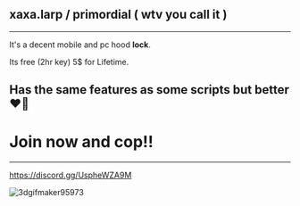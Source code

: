 ## xaxa.larp / primordial ( wtv you call it )
-------------------------
It's a decent mobile and pc hood **lock**.

Its free (2hr key) 5$ for Lifetime.

Has the same features as some scripts but **better**  ❤️‍🔥  
-------------------------
# Join now and cop!!
-------------------------
https://discord.gg/UspheWZA9M

![3dgifmaker95973](https://github.com/user-attachments/assets/4034c7d5-0875-4b4d-9df2-ff72ac27bbd8)
